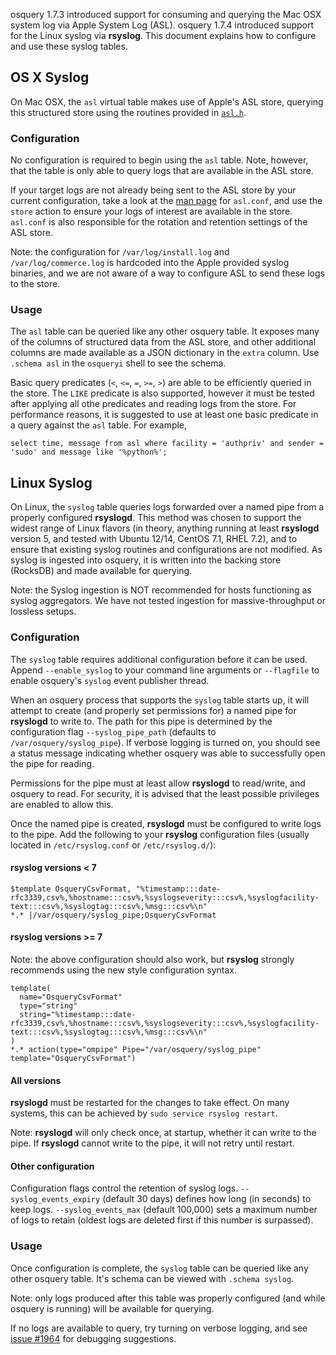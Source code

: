 osquery 1.7.3 introduced support for consuming and querying the Mac OSX system log via Apple System Log (ASL). osquery 1.7.4 introduced support for the Linux syslog via **rsyslog**. This document explains how to configure and use these syslog tables.

## OS X Syslog

On Mac OSX, the `asl` virtual table makes use of Apple's ASL store, querying this structured store using the routines provided in [`asl.h`](https://developer.apple.com/library/mac/documentation/Darwin/Reference/ManPages/man3/asl.3.html).

### Configuration

No configuration is required to begin using the `asl` table. Note, however, that the table is only able to query logs that are available in the ASL store.

If your target logs are not already being sent to the ASL store by your current configuration, take a look at the [man page](https://developer.apple.com/library/mac/documentation/Darwin/Reference/ManPages/man5/asl.conf.5.html) for `asl.conf`, and use the `store` action to ensure your logs of interest are available in the store. `asl.conf` is also responsible for the rotation and retention settings of the ASL store.

Note: the configuration for `/var/log/install.log` and `/var/log/commerce.log` is hardcoded into the Apple provided syslog binaries, and we are not aware of a way to configure ASL to send these logs to the store.

### Usage

The `asl` table can be queried like any other osquery table. It exposes many of the columns of structured data from the ASL store, and other additional columns are made available as a JSON dictionary in the `extra` column. Use `.schema asl` in the `osqueryi` shell to see the schema.

Basic query predicates (`<`, `<=`, `=`, `>=`, `>`) are able to be efficiently queried in the store. The `LIKE` predicate is also supported, however it must be tested after applying all othe predicates and reading logs from the store. For performance reasons, it is suggested to use at least one basic predicate in a query against the `asl` table. For example,

```
select time, message from asl where facility = 'authpriv' and sender = 'sudo' and message like '%python%';
```

## Linux Syslog

On Linux, the `syslog` table queries logs forwarded over a named pipe from a properly configured **rsyslogd**. This method was chosen to support the widest range of Linux flavors (in theory, anything running at least **rsyslogd** version 5, and tested with Ubuntu 12/14, CentOS 7.1, RHEL 7.2), and to ensure that existing syslog routines and configurations are not modified. As syslog is ingested into osquery, it is written into the backing store (RocksDB) and made available for querying.

Note: the Syslog ingestion is NOT recommended for hosts functioning as syslog aggregators. We have not tested ingestion for massive-throughput or lossless setups.

### Configuration

The `syslog` table requires additional configuration before it can be used. Append `--enable_syslog` to your command line arguments or `--flagfile` to enable osquery's `syslog` event publisher thread.

When an osquery process that supports the `syslog` table starts up, it will attempt to create (and properly set permissions for) a named pipe for **rsyslogd** to write to. The path for this pipe is determined by the configuration flag `--syslog_pipe_path` (defaults to `/var/osquery/syslog_pipe`). If verbose logging is turned on, you should see a status message indicating whether osquery was able to successfully open the pipe for reading.

Permissions for the pipe must at least allow **rsyslogd** to read/write, and osquery to read. For security, it is advised that the least possible privileges are enabled to allow this.

Once the named pipe is created, **rsyslogd** must be configured to write logs to the pipe. Add the following to your **rsyslog** configuration files (usually located in `/etc/rsyslog.conf` or `/etc/rsyslog.d/`):

#### rsyslog versions < 7

```
$template OsqueryCsvFormat, "%timestamp:::date-rfc3339,csv%,%hostname:::csv%,%syslogseverity:::csv%,%syslogfacility-text:::csv%,%syslogtag:::csv%,%msg:::csv%\n"
*.* |/var/osquery/syslog_pipe;OsqueryCsvFormat
```

#### rsyslog versions >= 7

Note: the above configuration should also work, but **rsyslog** strongly recommends using the new style configuration syntax.

```
template(
  name="OsqueryCsvFormat"
  type="string"
  string="%timestamp:::date-rfc3339,csv%,%hostname:::csv%,%syslogseverity:::csv%,%syslogfacility-text:::csv%,%syslogtag:::csv%,%msg:::csv%\n"
)
*.* action(type="ompipe" Pipe="/var/osquery/syslog_pipe" template="OsqueryCsvFormat")
```

#### All versions

**rsyslogd** must be restarted for the changes to take effect. On many systems, this can be achieved by `sudo service rsyslog restart`.

Note: **rsyslogd** will only check once, at startup, whether it can write to the pipe. If **rsyslogd** cannot write to the pipe, it will not retry until restart.

#### Other configuration

Configuration flags control the retention of syslog logs. `--syslog_events_expiry` (default 30 days) defines how long (in seconds) to keep logs. `--syslog_events_max` (default 100,000) sets a maximum number of logs to retain (oldest logs are deleted first if this number is surpassed).

### Usage

Once configuration is complete, the `syslog` table can be queried like any other osquery table. It's schema can be viewed with `.schema syslog`.

Note: only logs produced after this table was properly configured (and while osquery is running) will be available for querying.

If no logs are available to query, try turning on verbose logging, and see [issue #1964](https://github.com/facebook/osquery/issues/1964) for debugging suggestions.
